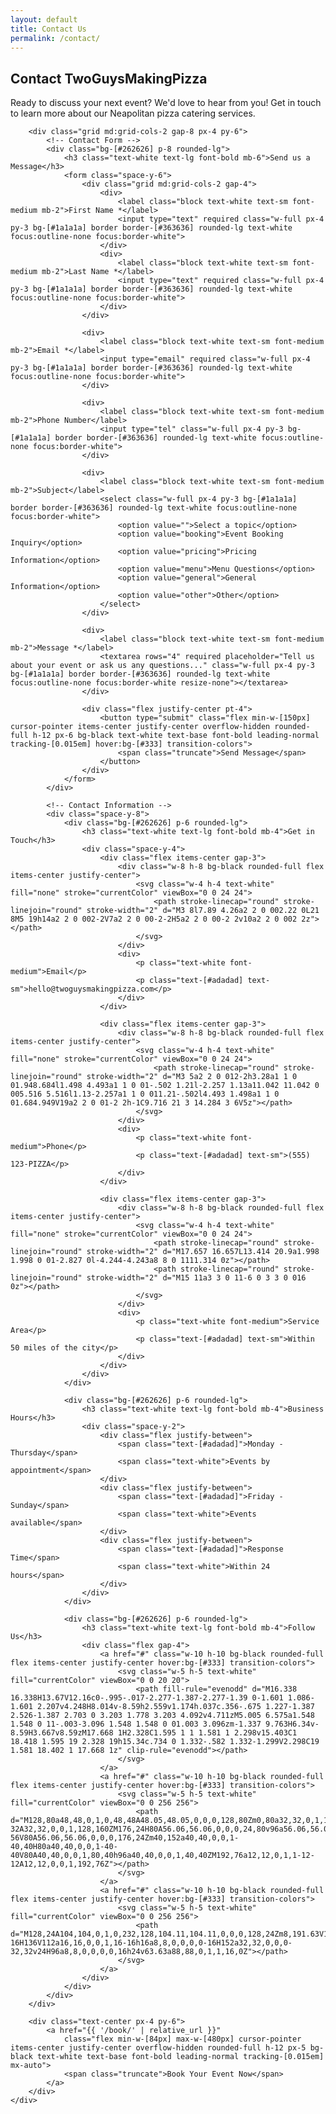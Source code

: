 ```yaml
---
layout: default
title: Contact Us
permalink: /contact/
---
```


<div class="px-40 flex flex-1 justify-center py-5">
    <div class="layout-content-container flex flex-col max-w-[960px] flex-1">
        <h2 class="text-white text-[22px] font-bold leading-tight tracking-[-0.015em] px-4 pb-3 pt-5">Contact TwoGuysMakingPizza</h2>
        <p class="text-white text-base font-normal leading-normal pb-3 pt-1 px-4">
            Ready to discuss your next event? We'd love to hear from you! Get in touch to learn more about our Neapolitan pizza catering services.
        </p>
        
        <div class="grid md:grid-cols-2 gap-8 px-4 py-6">
            <!-- Contact Form -->
            <div class="bg-[#262626] p-8 rounded-lg">
                <h3 class="text-white text-lg font-bold mb-6">Send us a Message</h3>
                <form class="space-y-6">
                    <div class="grid md:grid-cols-2 gap-4">
                        <div>
                            <label class="block text-white text-sm font-medium mb-2">First Name *</label>
                            <input type="text" required class="w-full px-4 py-3 bg-[#1a1a1a] border border-[#363636] rounded-lg text-white focus:outline-none focus:border-white">
                        </div>
                        <div>
                            <label class="block text-white text-sm font-medium mb-2">Last Name *</label>
                            <input type="text" required class="w-full px-4 py-3 bg-[#1a1a1a] border border-[#363636] rounded-lg text-white focus:outline-none focus:border-white">
                        </div>
                    </div>
                    
                    <div>
                        <label class="block text-white text-sm font-medium mb-2">Email *</label>
                        <input type="email" required class="w-full px-4 py-3 bg-[#1a1a1a] border border-[#363636] rounded-lg text-white focus:outline-none focus:border-white">
                    </div>
                    
                    <div>
                        <label class="block text-white text-sm font-medium mb-2">Phone Number</label>
                        <input type="tel" class="w-full px-4 py-3 bg-[#1a1a1a] border border-[#363636] rounded-lg text-white focus:outline-none focus:border-white">
                    </div>
                    
                    <div>
                        <label class="block text-white text-sm font-medium mb-2">Subject</label>
                        <select class="w-full px-4 py-3 bg-[#1a1a1a] border border-[#363636] rounded-lg text-white focus:outline-none focus:border-white">
                            <option value="">Select a topic</option>
                            <option value="booking">Event Booking Inquiry</option>
                            <option value="pricing">Pricing Information</option>
                            <option value="menu">Menu Questions</option>
                            <option value="general">General Information</option>
                            <option value="other">Other</option>
                        </select>
                    </div>
                    
                    <div>
                        <label class="block text-white text-sm font-medium mb-2">Message *</label>
                        <textarea rows="4" required placeholder="Tell us about your event or ask us any questions..." class="w-full px-4 py-3 bg-[#1a1a1a] border border-[#363636] rounded-lg text-white focus:outline-none focus:border-white resize-none"></textarea>
                    </div>
                    
                    <div class="flex justify-center pt-4">
                        <button type="submit" class="flex min-w-[150px] cursor-pointer items-center justify-center overflow-hidden rounded-full h-12 px-6 bg-black text-white text-base font-bold leading-normal tracking-[0.015em] hover:bg-[#333] transition-colors">
                            <span class="truncate">Send Message</span>
                        </button>
                    </div>
                </form>
            </div>
            
            <!-- Contact Information -->
            <div class="space-y-8">
                <div class="bg-[#262626] p-6 rounded-lg">
                    <h3 class="text-white text-lg font-bold mb-4">Get in Touch</h3>
                    <div class="space-y-4">
                        <div class="flex items-center gap-3">
                            <div class="w-8 h-8 bg-black rounded-full flex items-center justify-center">
                                <svg class="w-4 h-4 text-white" fill="none" stroke="currentColor" viewBox="0 0 24 24">
                                    <path stroke-linecap="round" stroke-linejoin="round" stroke-width="2" d="M3 8l7.89 4.26a2 2 0 002.22 0L21 8M5 19h14a2 2 0 002-2V7a2 2 0 00-2-2H5a2 2 0 00-2 2v10a2 2 0 002 2z"></path>
                                </svg>
                            </div>
                            <div>
                                <p class="text-white font-medium">Email</p>
                                <p class="text-[#adadad] text-sm">hello@twoguysmakingpizza.com</p>
                            </div>
                        </div>
                        
                        <div class="flex items-center gap-3">
                            <div class="w-8 h-8 bg-black rounded-full flex items-center justify-center">
                                <svg class="w-4 h-4 text-white" fill="none" stroke="currentColor" viewBox="0 0 24 24">
                                    <path stroke-linecap="round" stroke-linejoin="round" stroke-width="2" d="M3 5a2 2 0 012-2h3.28a1 1 0 01.948.684l1.498 4.493a1 1 0 01-.502 1.21l-2.257 1.13a11.042 11.042 0 005.516 5.516l1.13-2.257a1 1 0 011.21-.502l4.493 1.498a1 1 0 01.684.949V19a2 2 0 01-2 2h-1C9.716 21 3 14.284 3 6V5z"></path>
                                </svg>
                            </div>
                            <div>
                                <p class="text-white font-medium">Phone</p>
                                <p class="text-[#adadad] text-sm">(555) 123-PIZZA</p>
                            </div>
                        </div>
                        
                        <div class="flex items-center gap-3">
                            <div class="w-8 h-8 bg-black rounded-full flex items-center justify-center">
                                <svg class="w-4 h-4 text-white" fill="none" stroke="currentColor" viewBox="0 0 24 24">
                                    <path stroke-linecap="round" stroke-linejoin="round" stroke-width="2" d="M17.657 16.657L13.414 20.9a1.998 1.998 0 01-2.827 0l-4.244-4.243a8 8 0 1111.314 0z"></path>
                                    <path stroke-linecap="round" stroke-linejoin="round" stroke-width="2" d="M15 11a3 3 0 11-6 0 3 3 0 016 0z"></path>
                                </svg>
                            </div>
                            <div>
                                <p class="text-white font-medium">Service Area</p>
                                <p class="text-[#adadad] text-sm">Within 50 miles of the city</p>
                            </div>
                        </div>
                    </div>
                </div>
                
                <div class="bg-[#262626] p-6 rounded-lg">
                    <h3 class="text-white text-lg font-bold mb-4">Business Hours</h3>
                    <div class="space-y-2">
                        <div class="flex justify-between">
                            <span class="text-[#adadad]">Monday - Thursday</span>
                            <span class="text-white">Events by appointment</span>
                        </div>
                        <div class="flex justify-between">
                            <span class="text-[#adadad]">Friday - Sunday</span>
                            <span class="text-white">Events available</span>
                        </div>
                        <div class="flex justify-between">
                            <span class="text-[#adadad]">Response Time</span>
                            <span class="text-white">Within 24 hours</span>
                        </div>
                    </div>
                </div>
                
                <div class="bg-[#262626] p-6 rounded-lg">
                    <h3 class="text-white text-lg font-bold mb-4">Follow Us</h3>
                    <div class="flex gap-4">
                        <a href="#" class="w-10 h-10 bg-black rounded-full flex items-center justify-center hover:bg-[#333] transition-colors">
                            <svg class="w-5 h-5 text-white" fill="currentColor" viewBox="0 0 20 20">
                                <path fill-rule="evenodd" d="M16.338 16.338H13.67V12.16c0-.995-.017-2.277-1.387-2.277-1.39 0-1.601 1.086-1.601 2.207v4.248H8.014v-8.59h2.559v1.174h.037c.356-.675 1.227-1.387 2.526-1.387 2.703 0 3.203 1.778 3.203 4.092v4.711zM5.005 6.575a1.548 1.548 0 11-.003-3.096 1.548 1.548 0 01.003 3.096zm-1.337 9.763H6.34v-8.59H3.667v8.59zM17.668 1H2.328C1.595 1 1 1.581 1 2.298v15.403C1 18.418 1.595 19 2.328 19h15.34c.734 0 1.332-.582 1.332-1.299V2.298C19 1.581 18.402 1 17.668 1z" clip-rule="evenodd"></path>
                            </svg>
                        </a>
                        <a href="#" class="w-10 h-10 bg-black rounded-full flex items-center justify-center hover:bg-[#333] transition-colors">
                            <svg class="w-5 h-5 text-white" fill="currentColor" viewBox="0 0 256 256">
                                <path d="M128,80a48,48,0,1,0,48,48A48.05,48.05,0,0,0,128,80Zm0,80a32,32,0,1,1,32-32A32,32,0,0,1,128,160ZM176,24H80A56.06,56.06,0,0,0,24,80v96a56.06,56.06,0,0,0,56,56h96a56.06,56.06,0,0,0,56-56V80A56.06,56.06,0,0,0,176,24Zm40,152a40,40,0,0,1-40,40H80a40,40,0,0,1-40-40V80A40,40,0,0,1,80,40h96a40,40,0,0,1,40,40ZM192,76a12,12,0,1,1-12-12A12,12,0,0,1,192,76Z"></path>
                            </svg>
                        </a>
                        <a href="#" class="w-10 h-10 bg-black rounded-full flex items-center justify-center hover:bg-[#333] transition-colors">
                            <svg class="w-5 h-5 text-white" fill="currentColor" viewBox="0 0 256 256">
                                <path d="M128,24A104,104,0,1,0,232,128,104.11,104.11,0,0,0,128,24Zm8,191.63V152h24a8,8,0,0,0,0-16H136V112a16,16,0,0,1,16-16h16a8,8,0,0,0,0-16H152a32,32,0,0,0-32,32v24H96a8,8,0,0,0,0,16h24v63.63a88,88,0,1,1,16,0Z"></path>
                            </svg>
                        </a>
                    </div>
                </div>
            </div>
        </div>
        
        <div class="text-center px-4 py-6">
            <a href="{{ '/book/' | relative_url }}"
                class="flex min-w-[84px] max-w-[480px] cursor-pointer items-center justify-center overflow-hidden rounded-full h-12 px-5 bg-black text-white text-base font-bold leading-normal tracking-[0.015em] mx-auto">
                <span class="truncate">Book Your Event Now</span>
            </a>
        </div>
    </div>
</div>
